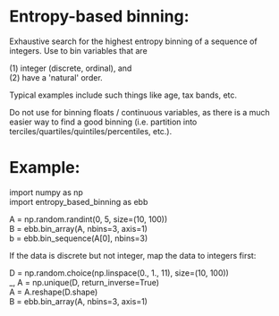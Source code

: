 # Entropy-based binning:

Exhaustive search for the highest entropy binning of a sequence of integers.
Use to bin variables that are

(1) integer (discrete, ordinal), and  
(2) have a 'natural' order.

Typical examples include such things like age, tax bands, etc.

Do not use for binning floats / continuous variables, as there is a
much easier way to find a good binning (i.e. partition into
terciles/quartiles/quintiles/percentiles, etc.).

# Example:

import numpy as np  
import entropy_based_binning as ebb  

A = np.random.randint(0, 5, size=(10, 100))  
B = ebb.bin_array(A, nbins=3, axis=1)  
b = ebb.bin_sequence(A[0], nbins=3)  

If the data is discrete but not integer, map the data to integers first:  

D = np.random.choice(np.linspace(0., 1., 11), size=(10, 100))  
_, A = np.unique(D, return_inverse=True)  
A = A.reshape(D.shape)  
B = ebb.bin_array(A, nbins=3, axis=1)  

